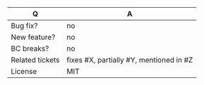 ﻿| Q               | A
| --------------- | ---
| Bug fix?        | no|yes
| New feature?    | no|yes
| BC breaks?      | no|yes
| Related tickets | fixes #X, partially #Y, mentioned in #Z
| License         | MIT

